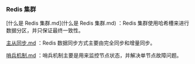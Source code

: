 ### Redis 集群

 [什么是 Redis 集群.md](什么是 Redis 集群.md) ：Redis 集群使用哈希槽来进行数据分区，并只保证最终一致性。

[主从同步.md](主从同步.md) ：Redis 数据同步方式主要由完全同步和增量同步。

[哨兵机制.md](哨兵机制.md) ：哨兵机制主要是用来监控节点状态，并解决单节点故障问题。
